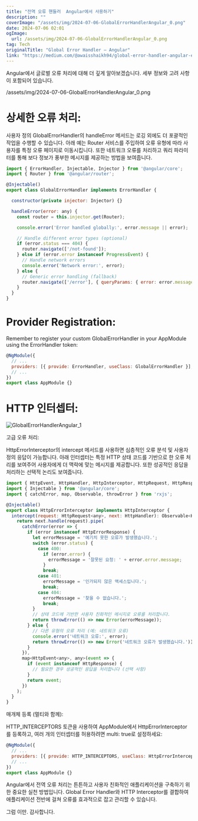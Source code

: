 ```yaml
---
title: "전역 오류 핸들러  Angular에서 사용하기"
description: ""
coverImage: "/assets/img/2024-07-06-GlobalErrorHandlerAngular_0.png"
date: 2024-07-06 02:01
ogImage:
  url: /assets/img/2024-07-06-GlobalErrorHandlerAngular_0.png
tag: Tech
originalTitle: "Global Error Handler — Angular"
link: "https://medium.com/@awaisshaikh94/global-error-handler-angular-ed1564c2f9fd"
---
```


Angular에서 글로벌 오류 처리에 대해 더 깊게 알아보겠습니다. 세부 정보와 고려 사항이 포함되어 있습니다.

/assets/img/2024-07-06-GlobalErrorHandlerAngular_0.png

# 상세한 오류 처리:

사용자 정의 GlobalErrorHandler의 handleError 메서드는 로깅 외에도 더 포괄적인 작업을 수행할 수 있습니다. 아래 예는 Router 서비스를 주입하여 오류 유형에 따라 사용자를 특정 오류 페이지로 이동시킵니다. 또한 네트워크 오류를 처리하고 쿼리 파라미터를 통해 보다 정보가 풍부한 메시지를 제공하는 방법을 보여줍니다.

<div class="content-ad"></div>

```js
import { ErrorHandler, Injectable, Injector } from '@angular/core';
import { Router } from '@angular/router';

@Injectable()
export class GlobalErrorHandler implements ErrorHandler {

  constructor(private injector: Injector) {}

  handleError(error: any) {
    const router = this.injector.get(Router);

    console.error('Error handled globally:', error.message || error);

    // Handle different error types (optional)
    if (error.status === 404) {
      router.navigate(['/not-found']);
    } else if (error.error instanceof ProgressEvent) {
      // Handle network errors
      console.error('Network error:', error);
    } else {
      // Generic error handling (fallback)
      router.navigate(['/error'], { queryParams: { error: error.message } });
    }
  }
}
```

# Provider Registration:

Remember to register your custom GlobalErrorHandler in your AppModule using the ErrorHandler token:

```js
@NgModule({
  // ...
  providers: [{ provide: ErrorHandler, useClass: GlobalErrorHandler }],
  // ...
})
export class AppModule {}
```

<div class="content-ad"></div>

# HTTP 인터셉터:

![GlobalErrorHandlerAngular_1](/assets/img/2024-07-06-GlobalErrorHandlerAngular_1.png)

고급 오류 처리:

HttpErrorInterceptor의 intercept 메서드를 사용하면 심층적인 오류 분석 및 사용자 정의 응답이 가능합니다. 아래 인터셉터는 특정 HTTP 상태 코드를 기반으로 한 오류 처리를 보여주어 사용자에게 더 맥락에 맞는 메시지를 제공합니다. 또한 성공적인 응답을 처리하는 선택적 논리도 보여줍니다.

<div class="content-ad"></div>

```js
import { HttpEvent, HttpHandler, HttpInterceptor, HttpRequest, HttpResponse } from '@angular/common/http';
import { Injectable } from '@angular/core';
import { catchError, map, Observable, throwError } from 'rxjs';

@Injectable()
export class HttpErrorInterceptor implements HttpInterceptor {
  intercept(request: HttpRequest<any>, next: HttpHandler): Observable<HttpEvent<any>> {
    return next.handle(request).pipe(
      catchError(error => {
        if (error instanceof HttpErrorResponse) {
          let errorMessage = '예기치 못한 오류가 발생했습니다.';
          switch (error.status) {
            case 400:
              if (error.error) {
                errorMessage = '잘못된 요청: ' + error.error.message;
              }
              break;
            case 401:
              errorMessage = '인가되지 않은 액세스입니다.';
              break;
            case 404:
              errorMessage = '찾을 수 없습니다.';
              break;
          }
          // 상태 코드에 기반한 사용자 친화적인 메시지로 오류를 처리합니다.
          return throwError(() => new Error(errorMessage));
        } else {
          // 다른 유형의 오류 처리 (예: 네트워크 오류)
          console.error('네트워크 오류:', error);
          return throwError(() => new Error('네트워크 오류가 발생했습니다.'));
        }
      }),
      map<HttpEvent<any>, any>(event => {
        if (event instanceof HttpResponse) {
          // 필요한 경우 성공적인 응답을 처리합니다 (선택 사항)
        }
        return event;
      })
    );
  }
}
```

매개체 등록 (멀티와 함께):

HTTP_INTERCEPTORS 토큰을 사용하여 AppModule에서 HttpErrorInterceptor를 등록하고, 여러 개의 인터셉터를 허용하려면 multi: true로 설정하세요:

```js
@NgModule({
  // ...
  providers: [{ provide: HTTP_INTERCEPTORS, useClass: HttpErrorInterceptor, multi: true }],
  // ...
})
export class AppModule {}
```

<div class="content-ad"></div>

Angular에서 전역 오류 처리는 튼튼하고 사용자 친화적인 애플리케이션을 구축하기 위한 중요한 실천 방법입니다. Global Error Handler와 HTTP Interceptor를 결합하여 애플리케이션 전반에 걸쳐 오류를 효과적으로 잡고 관리할 수 있습니다.

그럼 이만. 감사합니다.
